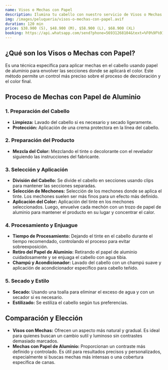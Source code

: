 ```yaml
---
name: Visos o Mechas con Papel
description: Ilumina tu cabello con nuestro servicio de Visos o Mechas con Papel. Este tratamiento profesional crea reflejos naturales y dimensionales, añadiendo brillo y profundidad para un look sofisticado y actualizado.
img: /images/peluqueria/visos-o-mechas-con-papel.avif
duration: 120 min
price: $38.900 (S), $48.900 (M), $58.900 (L), $68.900 (XL)
booking: https://api.whatsapp.com/send?phone=56931268104&text=%F0%9F%91%8B%F0%9F%8F%BB%20%C2%A1Hola!%20Quisiera%20agendar%20una%20hora%20para%20visos%20o%20mechas%20con%20papel.
---
```


## ¿Qué son los Visos o Mechas con Papel?

Es una técnica específica para aplicar mechas en el cabello usando papel de aluminio para envolver las secciones donde se aplicará el color. Este método permite un control más preciso sobre el proceso de decoloración y el color final.

## Proceso de Mechas con Papel de Aluminio

### 1. Preparación del Cabello

- **Limpieza:** Lavado del cabello si es necesario y secado ligeramente.
- **Protección:** Aplicación de una crema protectora en la línea del cabello.

### 2. Preparación del Producto

- **Mezcla del Color:** Mezclando el tinte o decolorante con el revelador siguiendo las instrucciones del fabricante.

### 3. Selección y Aplicación

- **División del Cabello:** Se divide el cabello en secciones usando clips para mantener las secciones separadas.
- **Selección de Mechones:** Selección de los mechones donde se aplica el tinte. Los mechones suelen ser más finos para un efecto más definido.
- **Aplicación del Color:** Aplicación del tinte en los mechones seleccionados. Luego, envuelve cada mechón con un trozo de papel de aluminio para mantener el producto en su lugar y concentrar el calor.

### 4. Procesamiento y Enjuague

- **Tiempo de Procesamiento:** Dejando el tinte en el cabello durante el tiempo recomendado, controlando el proceso para evitar sobreexposición.
- **Retiro del Papel de Aluminio:** Retirando el papel de aluminio cuidadosamente y se enjuaga el cabello con agua tibia.
- **Champú y Acondicionador:** Lavado del cabello con un champú suave y aplicación de acondicionador específico para cabello teñido.

### 5. Secado y Estilo

- **Secado:** Usando una toalla para eliminar el exceso de agua y con un secador si es necesario.
- **Estilizado:** Se estiliza el cabello según tus preferencias.

## Comparación y Elección

- **Visos con Mechas:** Ofrecen un aspecto más natural y gradual. Es ideal para quienes buscan un cambio sutil y luminoso sin contrastes demasiado marcados.
- **Mechas con Papel de Aluminio:** Proporcionan un contraste más definido y controlado. Es útil para resultados precisos y personalizados, especialmente si buscas mechas más intensas o una cobertura específica de canas.
